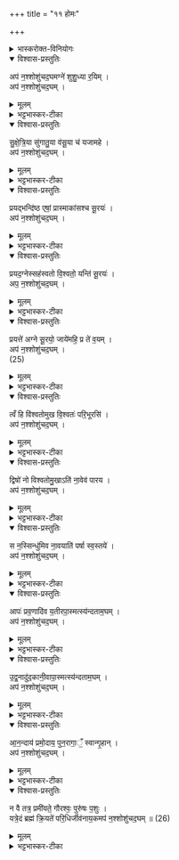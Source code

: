 +++
title = "११ होमः"

+++
<div class="js_include" url="/vedAH_yajuH/taittirIyam/sArasvata-vibhAgaH/AraNyakam/sarva-prastutiH/04_pitR-medhAdi/11_homaH"  newLevelForH1="1" includeTitle="true">


<details><summary>भास्करोक्त-विनियोगः</summary>

1वारणेनैव प्रतिलोमरुतेन+++(=??)+++ स्रुवेण दशाहुतीर् जुहोति - अप न इति ॥ 
</details>

<details open><summary>विश्वास-प्रस्तुतिः</summary>

अप॑ न॒श्शोशु॑चद॒घमग्ने॑ शुशु॒ध्या र॒यिम् ।  
अप॑ न॒श्शोशु॑चद॒घम् ।  
</details>

<details><summary>मूलम्</summary>

अप॑ न॒श्शोशु॑चद॒घमग्ने॑ शुशु॒ध्या र॒यिम् ।  
अप॑ न॒श्शोशु॑चद॒घम् ।  
</details>

<details><summary>भट्टभास्कर-टीका</summary>

छन्दोगब्राह्मणे अधीतम् इतिहासम् आचक्षते - कुत्सश्च लुशश्चेन्द्रं व्यह्वयताम् । स इन्द्रः कुत्समुपावर्तत । स तं शतेन वाध्रीभिराण्डयोरबध्नात् । मायं लुशं प्रतिगमदिति । एतज् ज्ञात्वा लुश इन्द्रमुपालभत । प्रमुञ्च परिकुत्सादिहागहि किमु त्वा वां मुष्कयोर्बद्ध आसत इति । कुत्स इन्द्रातिक्रमजेन अघेन अभिभूतम् आत्मानं मन्यमानस् तदपनोदनार्थम् अग्निम् अभ्यष्टौत् । तत्र प्रथमा गता ॥  
</details>

<details open><summary>विश्वास-प्रस्तुतिः</summary>

सु॒क्षे॒त्रि॒या सु॑गातु॒या व॑सू॒या च॑ यजामहे ।  
अप॑ न॒श्शोशु॑चद॒घम् ।  
</details>

<details><summary>मूलम्</summary>

सु॒क्षे॒त्रि॒या सु॑गातु॒या व॑सू॒या च॑ यजामहे ।  
अप॑ न॒श्शोशु॑चद॒घम् ।  
</details>

<details><summary>भट्टभास्कर-टीका</summary>

2सुक्षेत्रिया ॥ सर्वत्र तृतीयाया याडागमः । इह लोके तावत् शोभनक्षेत्रेच्छया परलोके च सुगातुया सुगतीच्छया वसूया च धनेच्छया त्वां यजामहे । त्वं च अपनय नो ऽघम् ॥  
</details>

<details open><summary>विश्वास-प्रस्तुतिः</summary>

प्रयद्भन्दि॑ष्ठ एषां॒ प्रास्माका॑सश्च सू॒रयः॑ ।  
अप॑ न॒श्शोशु॑चद॒घम् ।  
</details>

<details><summary>मूलम्</summary>

प्रयद्भन्दि॑ष्ठ एषां॒ प्रास्माका॑सश्च सू॒रयः॑ ।  
अप॑ न॒श्शोशु॑चद॒घम् ।  
</details>

<details><summary>भट्टभास्कर-टीका</summary>

3प्र यदिति ॥ पुल्लिङ्गेऽपि 'सुपां सुलुक्' इत्यादिना सोर्लुक् । योऽहं प्रभन्दिष्ठः । भन्दतिर् अर्चतिकर्मा । प्रकर्षण स्तोता । कस्य? एषां पूर्वनिर्दिष्टस्य अग्नेर् अयं प्रतिनिर्देशः । व्यत्ययेन बहुवचनम् । अस्य अग्नेर् ये च अस्माकासो ऽस्माकं सम्बन्धिनः सूरयः मेधाविनः । प्रशब्दश्रुतेर् भन्दिष्ठ इत्येतद्वचनात् परिणामेन अपेक्ष्यते । ये अस्मदीयाः सूरयः प्रभन्दिष्टास् तेषां सर्वेषां नः पापम् अपनय ॥  
</details>


<details open><summary>विश्वास-प्रस्तुतिः</summary>

प्रयद॒ग्नेस्सह॑स्वतो वि॒श्वतो॒ यन्ति॑ सू॒रयः॑ ।  
अप॒ न॒श्शोशु॑चद॒घम् ।  
</details>

<details><summary>मूलम्</summary>

प्रयद॒ग्नेस्सह॑स्वतो वि॒श्वतो॒ यन्ति॑ सू॒रयः॑ ।  
अप॒ न॒श्शोशु॑चद॒घम् ।  
</details>

<details><summary>भट्टभास्कर-टीका</summary>

4प्र यदग्नेरिति ॥ यत् । षष्ठ्येकवचनस्य लुक् । यस्य अग्नेः सहस्वतः बलवतः ज्वालां स्वभूताः सूरयः विश्वतः सर्वतः प्रयन्ति स त्वं नो ऽघम् अपनय ॥  
</details>

<details open><summary>विश्वास-प्रस्तुतिः</summary>

प्रयत्ते॑ अग्ने सू॒रयो॒ जाये॑महि॒ प्र ते॑ व॒यम् ।  
अप॑ न॒श्शोशु॑चद॒घम् ।  
(25)  
</details>

<details><summary>मूलम्</summary>

प्रयत्ते॑ अग्ने सू॒रयो॒ जाये॑महि॒ प्र ते॑ व॒यम् ।  
अप॑ न॒श्शोशु॑चद॒घम् ।  
(25)  
</details>

<details><summary>भट्टभास्कर-टीका</summary>

5प्र यत्त इति ।। यदिति जसो लुक् । यद् ये वयं ते तव सूरयः प्रकर्षेण स्तोतारस् ते वयं प्रजायेमहि प्रजां प्राप्नुयामस् ते तव प्रसादेन । किञ्च - अस्माकम् अघम् अपनय ॥  
</details>

<details open><summary>विश्वास-प्रस्तुतिः</summary>

त्वँ हि वि॑श्वतोमुख वि॒श्वतः॑ परि॒भूरसि॑ ।  
अप॑ न॒श्शोशु॑चद॒घम् ।  
</details>

<details><summary>मूलम्</summary>

त्वँ हि वि॑श्वतोमुख वि॒श्वतः॑ परि॒भूरसि॑ ।  
अप॑ न॒श्शोशु॑चद॒घम् ।  
</details>


<details><summary>भट्टभास्कर-टीका</summary>

6त्वं हि इति ॥ हि शब्दो हेतौ । हे विश्वतोमुख! सर्वतोज्वाल ! अग्ने ! यस्मात् त्वं विश्वतः परिभूरसि । परिपूर्वो भवतिः परिग्रहे वर्तते । परिगृहीतोसि स्तोत्राणां यष्टॄणां च । तस्माद् अस्माकमपि तथाविधानाम् अघम् अपनय ॥  
</details>

<details open><summary>विश्वास-प्रस्तुतिः</summary>

द्विषो॑ नो विश्वतोमु॒खाऽति॑ ना॒वेव॑ पारय ।  
अप॑ न॒श्शोशु॑चद॒घम् ।  
</details>

<details><summary>मूलम्</summary>

द्विषो॑ नो विश्वतोमु॒खाऽति॑ ना॒वेव॑ पारय ।  
अप॑ न॒श्शोशु॑चद॒घम् ।  
</details>

<details><summary>भट्टभास्कर-टीका</summary>

7द्विष इति ॥ हे विश्वतोमुख ! नो ऽस्माकं द्विषः शत्रून् अतिपारय यथा वयं तान् अतीत्य गच्छेम तथा कुरु नावेव यथा कश्चिन् नाविकः सिन्धुं नावा अतिपारयति तद्वत् । त्वम् अग्ने अघम् अपनय ॥  
</details>

<details open><summary>विश्वास-प्रस्तुतिः</summary>

स न॒स्सिन्धु॑मिव ना॒वयाति॑ पर्षा स्व॒स्तये॑ ।  
अप॑ न॒श्शोशु॑चद॒घम् ।  
</details>

<details><summary>मूलम्</summary>

स न॒स्सिन्धु॑मिव ना॒वयाति॑ पर्षा स्व॒स्तये॑ ।  
अप॑ न॒श्शोशु॑चद॒घम् ।  
</details>

<details><summary>भट्टभास्कर-टीका</summary>

8स न इति ॥ यस्त्व् एवमुक्तगुणः सस् त्वं नो ऽस्मान् अतिपर्ष अतिपारय स्वस्तये अविनाशाय सिन्धुमिव नावया नाविकः ॥  
</details>

<details open><summary>विश्वास-प्रस्तुतिः</summary>

आपः॑ प्रव॒णादि॑व य॒तीरपा॒स्मत्स्य॑न्दताम॒घम् ।  
अप॑ न॒श्शोशु॑चद॒घम् ।  
</details>

<details><summary>मूलम्</summary>

आपः॑ प्रव॒णादि॑व य॒तीरपा॒स्मत्स्य॑न्दताम॒घम् ।  
अप॑ न॒श्शोशु॑चद॒घम् ।  
</details>

<details><summary>भट्टभास्कर-टीका</summary>

9आप इति ॥ यथा आपः यतीर् यन्त्यः प्रवणात् । विभक्तिव्यत्ययः । प्रवणे निम्ने प्रदेशे स्यन्दन्ते तथा अस्मद् अस्मत्तो ऽघम् अपस्यन्दताम् अपेत्य स्रवतु । त्वं चाग्ने ! अघमपनय ॥
</details>

<details open><summary>विश्वास-प्रस्तुतिः</summary>

उ॒द्व॒नादु॑द॒कानी॒वापा॒स्मत्स्य॑न्दताम॒घम् ।  
अप॑ न॒श्शोशु॑चद॒घम् ।  
</details>

<details><summary>मूलम्</summary>

उ॒द्व॒नादु॑द॒कानी॒वापा॒स्मत्स्य॑न्दताम॒घम् ।  
अप॑ न॒श्शोशु॑चद॒घम् ।  
</details>

<details><summary>भट्टभास्कर-टीका</summary>

10 उद्वनादिति ॥ उद्वनम् उन्नतप्रदेशस् तस्माद् यथा उदकानि स्यन्दन्ते । शिष्टं गतम् ॥  
</details>

<details open><summary>विश्वास-प्रस्तुतिः</summary>

आ॒न॒न्दाय॑ प्रमो॒दाय॒ पुन॒रागा॒ँ॒ स्वान्गृ॒हान् ।  
अप॑ न॒श्शोशु॑चद॒घम् ।  
</details>

<details><summary>मूलम्</summary>

आ॒न॒न्दाय॑ प्रमो॒दाय॒ पुन॒रागा॒ँ॒ स्वान्गृ॒हान् ।  
अप॑ न॒श्शोशु॑चद॒घम् ।  
</details>

<details><summary>भट्टभास्कर-टीका</summary>

11प्रत्येत्य गृहान् उत्तरपूर्वे देशे अगारस्य अग्निम् उपसमाधाय सम्परिस्तीर्य अनुलोमकतया वारण्या स्रुचा द्वे चतुर्गृहीते जुहोति - आनन्दायेति ॥ आनन्दाय सुखाय प्रमोदाय हर्षाय पुनो ऽहं स्वान् ग्रहान् आगाम् आगतवानस्मि । हे अग्ने ! त्वं च अघम् अपनय ॥  
</details>


<details open><summary>विश्वास-प्रस्तुतिः</summary>

न वै तत्र॒ प्रमी॑यते॒ गौरश्वः॒ पुरु॑षः प॒शुः ।  
यत्रे॒दं ब्रह्म॑ क्रि॒यते॑ परि॒धिर्जीव॑नाय॒कमप॑ न॒श्शोशु॑चद॒घम् ॥ (26)  
</details>

<details><summary>मूलम्</summary>

न वै तत्र॒ प्रमी॑यते॒ गौरश्वः॒ पुरु॑षः प॒शुः ।  
यत्रे॒दं ब्रह्म॑ क्रि॒यते॑ परि॒धिर्जीव॑नाय॒कमप॑ न॒श्शोशु॑चद॒घम् ॥ (26)  
</details>

<details><summary>भट्टभास्कर-टीका</summary>

12न वा इति ॥ तत्र गृहे गवादि न वै प्रमीयते नैव म्रियते यत्र गृहे इदं ब्रह्म अयं मन्त्रः क्रियते होमे विनियुज्यते । परिधिर् मृत्योः परिधिरूपम् इदं ब्रह्म जीवनाय ज्ञातीनां के सुखरूपं तद्धेतुभूतम् । हे अग्ने! त्वं च अघ अपनय ॥  
इत्यारण्यके चतुर्थे एकादशोऽनुवाकः ॥
</details>

</div>